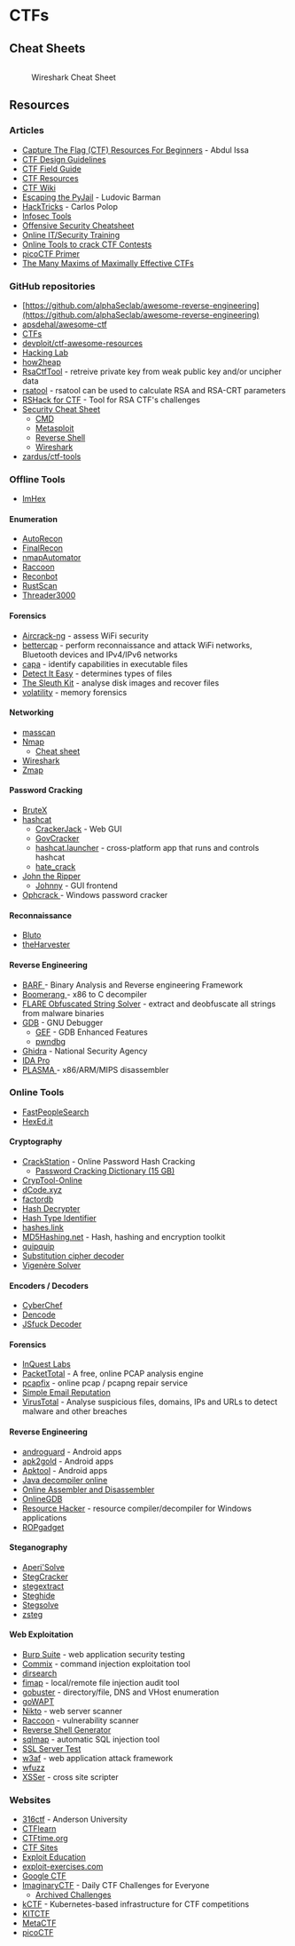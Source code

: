 # CTFs

## Cheat Sheets

<figure><img src="https://cdn.comparitech.com/wp-content/uploads/2019/06/Wireshark-Cheat-Sheet-1.jpg.webp" alt=""><figcaption><p>Wireshark Cheat Sheet</p></figcaption></figure>

## Resources

### Articles

* [Capture The Flag (CTF) Resources For Beginners](https://medium.com/technology-hits/capture-the-flag-ctf-resources-for-beginners-9394ee2ea07a) - Abdul Issa
* [CTF Design Guidelines](https://bit.ly/ctf-design)
* [CTF Field Guide](https://trailofbits.github.io/ctf/)
* [CTF Resources](https://ctfs.github.io/resources/)
* [CTF Wiki](https://ctf-wiki.mahaloz.re/)
* [Escaping the PyJail](https://lbarman.ch/blog/pyjail/) - Ludovic Barman
* [HackTricks](https://book.hacktricks.xyz/welcome/readme) - Carlos Polop
* [Infosec Tools](https://shellsharks.com/infosec-tools)
* [Offensive Security Cheatsheet](https://cheatsheet.haax.fr/)
* [Online IT/Security Training](https://shellsharks.com/online-training)
* [Online Tools to crack CTF Contests](https://dhanumaalaian.medium.com/online-tools-to-crack-ctf-contest-1ad7efa958da)
* [picoCTF Primer](https://primer.picoctf.com/)
* [The Many Maxims of Maximally Effective CTFs](https://web.archive.org/web/20201124033521/https://captf.com/maxims.html)

### GitHub repositories

* [https://github.com/alphaSeclab/awesome-reverse-engineering](https://github.com/alphaSeclab/awesome-reverse-engineering)
* [apsdehal/awesome-ctf](https://github.com/apsdehal/awesome-ctf)
* [CTFs](https://github.com/ctfs)
* [devploit/ctf-awesome-resources](https://github.com/devploit/ctf-awesome-resources)
* [Hacking Lab](https://github.com/onealmond/hacking-lab)
* [how2heap](https://github.com/shellphish/how2heap/)
* [RsaCtfTool](https://github.com/RsaCtfTool/RsaCtfTool) - retreive private key from weak public key and/or uncipher data
* [rsatool](https://github.com/ius/rsatool) - rsatool can be used to calculate RSA and RSA-CRT parameters
* [RSHack for CTF](https://github.com/zweisamkeit/RSHack) - Tool for RSA CTF's challenges
* [Security Cheat Sheet](https://github.com/security-cheatsheet)
  * [CMD](https://github.com/security-cheatsheet/cmd-command-cheat-sheet)
  * [Metasploit](https://github.com/security-cheatsheet/metasploit-cheat-sheet)
  * [Reverse Shell](https://github.com/security-cheatsheet/reverse-shell-cheatsheet)
  * [Wireshark](https://github.com/security-cheatsheet/wireshark-cheatsheet)
* [zardus/ctf-tools](https://github.com/zardus/ctf-tools)

### Offline Tools

* [ImHex](https://imhex.werwolv.net/)

#### Enumeration

* [AutoRecon](https://github.com/Tib3rius/AutoRecon)
* [FinalRecon](https://github.com/thewhiteh4t/FinalRecon)
* [nmapAutomator](https://github.com/21y4d/nmapAutomator)
* [Raccoon](https://github.com/evyatarmeged/Raccoon)
* [Reconbot](https://github.com/0bs3ssion/Reconbot)
* [RustScan](https://github.com/RustScan/RustScan)
* [Threader3000](https://github.com/dievus/threader3000)

#### Forensics

* [Aircrack-ng](https://www.aircrack-ng.org/) - assess WiFi security
* [bettercap](https://www.bettercap.org/) - perform reconnaissance and attack WiFi networks, Bluetooth devices and IPv4/IPv6 networks
* [capa](https://github.com/mandiant/capa) - identify capabilities in executable files
* [Detect It Easy](https://github.com/horsicq/Detect-It-Easy) - determines types of files
* [The Sleuth Kit](https://www.sleuthkit.org/) - analyse disk images and recover files
* [volatility](https://github.com/volatilityfoundation/volatility) - memory forensics

#### Networking

* [masscan](https://github.com/robertdavidgraham/masscan)
* [Nmap](https://nmap.org/)
  * [Cheat sheet](https://www.stationx.net/nmap-cheat-sheet/)
* [Wireshark](https://www.wireshark.org/)
* [Zmap](https://zmap.io/)

#### Password Cracking

* [BruteX](https://github.com/1N3/BruteX)
* [hashcat](https://hashcat.net/hashcat/)
  * [CrackerJack](https://github.com/ctxis/crackerjack) - Web GUI
  * [GovCracker](https://github.com/Are-s-h/GovCracker)
  * [hashcat.launcher](https://github.com/s77rt/hashcat.launcher) - cross-platform app that runs and controls hashcat
  * [hate\_crack](https://github.com/trustedsec/hate_crack)
* [John the Ripper](https://www.openwall.com/john/)
  * [Johnny](https://github.com/openwall/johnny) - GUI frontend
* [Ophcrack ](https://ophcrack.sourceforge.io/)- Windows password cracker

#### Reconnaissance

* [Bluto](https://github.com/darryllane/Bluto)
* [theHarvester](https://github.com/laramies/theHarvester)

#### Reverse Engineering

* [BARF ](https://github.com/programa-stic/barf-project)- Binary Analysis and Reverse engineering Framework
* [Boomerang ](https://github.com/BoomerangDecompiler/boomerang)- x86 to C decompiler
* [FLARE Obfuscated String Solver](https://github.com/mandiant/flare-floss) - extract and deobfuscate all strings from malware binaries
* [GDB](https://www.sourceware.org/gdb/) - GNU Debugger
  * [GEF](https://github.com/hugsy/gef) - GDB Enhanced Features
  * [pwndbg](https://github.com/pwndbg/pwndbg)
* [Ghidra](https://ghidra-sre.org/) - National Security Agency
* [IDA Pro](https://www.hex-rays.com/ida-pro/)
* [PLASMA ](https://github.com/plasma-disassembler/plasma)- x86/ARM/MIPS disassembler

### Online Tools

* [FastPeopleSearch](https://www.fastpeoplesearch.com/)
* [HexEd.it](https://hexed.it/)

#### Cryptography

* [CrackStation](https://crackstation.net/) - Online Password Hash Cracking
  * [Password Cracking Dictionary (15 GB)](https://crackstation.net/crackstation-wordlist-password-cracking-dictionary.htm)
* [CrypTool-Online](https://www.cryptool.org/en/cto/)
* [dCode.xyz](https://www.dcode.fr/en)
* [factordb](http://factordb.com/)
* [Hash Decrypter](https://hashes.com/en/decrypt/hash)
* [Hash Type Identifier](https://hashes.com/en/tools/hash_identifier)
* [hashes.link](https://hashes.link/)
* [MD5Hashing.net](https://md5hashing.net/) - Hash, hashing and encryption toolkit
* [quipquip](https://www.quipqiup.com/)
* [Substitution cipher decoder](https://planetcalc.com/8047/)
* [Vigenère Solver](https://www.guballa.de/vigenere-solver)

#### Encoders / Decoders

* [CyberChef](https://gchq.github.io/CyberChef/)
* [Dencode](https://dencode.com/)
* [JSfuck Decoder](https://enkhee-osiris.github.io/Decoder-JSFuck/)

#### Forensics

* [InQuest Labs](https://labs.inquest.net/)
* [PacketTotal](https://packettotal.com/) - A free, online PCAP analysis engine
* [pcapfix](https://f00l.de/hacking/pcapfix.php) - online pcap / pcapng repair service
* [Simple Email Reputation](https://emailrep.io/)
* [VirusTotal](https://www.virustotal.com/) - Analyse suspicious files, domains, IPs and URLs to detect malware and other breaches

#### Reverse Engineering

* [androguard](https://github.com/androguard/androguard) - Android apps
* [apk2gold](https://github.com/lxdvs/apk2gold) - Android apps
* [Apktool](https://ibotpeaches.github.io/Apktool/) - Android apps
* [Java decompiler online](http://www.javadecompilers.com/)
* [Online Assembler and Disassembler](https://shell-storm.org/online/Online-Assembler-and-Disassembler/)
* [OnlineGDB](https://www.onlinegdb.com/)
* [Resource Hacker](http://www.angusj.com/resourcehacker/) - resource compiler/decompiler for Windows applications
* [ROPgadget](https://github.com/JonathanSalwan/ROPgadget)

#### Steganography

* [Aperi'Solve](https://www.aperisolve.com/)
* [StegCracker](https://github.com/Paradoxis/StegCracker)
* [stegextract](https://github.com/evyatarmeged/stegextract)
* [Steghide](https://steghide.sourceforge.net/)
* [Stegsolve](https://wiki.bi0s.in/steganography/stegsolve/)
* [zsteg](https://github.com/zed-0xff/zsteg/)

#### Web Exploitation

* [Burp Suite](https://portswigger.net/burp) - web application security testing
* [Commix](https://commixproject.com/) - command injection exploitation tool
* [dirsearch](https://github.com/maurosoria/dirsearch)
* [fimap](https://github.com/kurobeats/fimap) - local/remote file injection audit tool
* [gobuster](https://github.com/OJ/gobuster) - directory/file, DNS and VHost enumeration
* [goWAPT](https://github.com/dzonerzy/goWAPT)
* [Nikto](https://github.com/sullo/nikto) - web server scanner
* [Raccoon](https://github.com/evyatarmeged/Raccoon) - vulnerability scanner
* [Reverse Shell Generator](https://www.revshells.com/)
* [sqlmap](https://sqlmap.org/) - automatic SQL injection tool
* [SSL Server Test](https://www.ssllabs.com/ssltest/analyze.html)
* [w3af](https://w3af.org/) - web application attack framework
* [wfuzz](https://github.com/xmendez/wfuzz)
* [XSSer](https://xsser.03c8.net/) - cross site scripter

### Websites

* [316ctf](https://play.316ctf.com/) - Anderson University
* [CTFlearn](https://ctflearn.com)
* [CTFtime.org](https://ctftime.org/)
* [CTF Sites](https://ctfsites.github.io/)
* [Exploit Education](http://exploit.education/)
* [exploit-exercises.com](https://exploit-exercises.com/)
* [Google CTF](https://capturetheflag.withgoogle.com/beginners-quest)
* [ImaginaryCTF](https://imaginaryctf.org/) - Daily CTF Challenges for Everyone
  * [Archived Challenges](https://imaginaryctf.org/ArchivedChallenges)
* [kCTF](https://google.github.io/kctf/) - Kubernetes-based infrastructure for CTF competitions
* [KITCTF](https://kitctf.de/)
* [MetaCTF](https://metactf.com/)
* [picoCTF](https://picoctf.org/)

